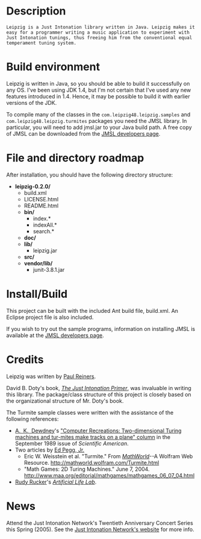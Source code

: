 # Description
	
	Leipzig is a Just Intonation library written in Java. Leipzig makes it easy for a programmer writing a music application to experiment with Just Intonation tunings, thus freeing him from the conventional equal temperament tuning system.
	
<h1>Build environment</h1>
<p>
Leipzig is written in Java, so you should be able to build it successfully on any 
OS.  I've been using JDK 1.4, but I'm not certain that I've used any new features 
introduced in 1.4.  Hence, it may be possible to build it with earlier versions 
of the JDK.
</p>
<p>
To compile many of the classes in the <code>com.leipzig48.leipzig.samples</code> 
and <code>com.leipzig48.leipzig.turmites</code> packages you need the JMSL 
library.  In particular, you will need to add jmsl.jar to your Java build path.  
A free copy of JMSL can be downloaded from 
the <a href="http://www.algomusic.com/jmsl/developers.html">JMSL developers page</a>.
</p>
<h1>File and directory roadmap</h1>
<p>
After installation, you should have the following directory structure:
<br/>
<ul>
<li><b>leipzig-0.2.0/</b>
<ul>
	 <li>build.xml
	 <li>LICENSE.html
	 <li>README.html
	 <li><b>bin/</b>
		<ul>
		 <li>index.*
		 <li>indexAll.*
		 <li>search.*
		 </ul>
	 <li><b>doc/</b>
	 <li><b>lib/</b>
		 <ul>
		 <li>leipzig.jar
		 </ul>
	 <li><b>src/</b>
	 <li><b>vendor/lib/</b>
		 <ul>
		 <li>junit-3.8.1.jar
		 </ul>
	 </ul>
 </ul>

</p>
<h1>Install/Build</h1>
<p>
This project can be built with the included Ant build file, build.xml.  An 
Eclipse project file is also included.
</p>
<p>
If you wish to try out the sample programs, information on installing JMSL is 
available at the <a href="http://www.algomusic.com/jmsl/developers.html">JMSL developers page</a>.
</p>
<h1>Credits</h1>
<p>
Leipzig was written by <a href="mailto:paulreiners@earthlink.net">Paul Reiners</a>.
</p>
<p>
David B. Doty's book, 
<a href="http://www.justintonation.net/primer1.html"><i>The Just Intonation Primer</i></a>, 
was invaluable in 
writing this library.  The package/class structure of this project is closely 
based on the organizational structure of Mr. Doty's book.
</p>
<p>
The Turmite sample classes were written with the assistance of the following references:
<ul>
	<li><a href="http://www.csd.uwo.ca/faculty/akd/akd.html">A.&nbsp; K.&nbsp; Dewdney</a>'s 
		<a href="http://www.csd.uwo.ca/faculty/akd/PERSONAL/hp.html#articles">&quot;Computer Recreations: Two-dimensional Turing machines and tur-mites make tracks on  a plane&quot; column</a> 
		in the September 1989 issue of <i>Scientific American</i>.
	<li>Two articles by <a href="http://www.mathpuzzle.com/">Ed Pegg, Jr.</a>
	<ul>
		<li>Eric W. Weisstein et al.  &quot;Turmite.&quot;  
From <a href="http://mathworld.wolfram.com/"><i>MathWorld</i></a>--A Wolfram Web Resource.  <a href="http://mathworld.wolfram.com/Turmite.html">http://mathworld.wolfram.com/Turmite.html</a>
		<li>&quot;Math Games: 2D Turing Machines.&quot;  June 7, 2004.  <A NAME="tex2html165"
HREF="http://www.maa.org/editorial/mathgames/mathgames_06_07_04.html">http://www.maa.org/editorial/mathgames/mathgames_06_07_04.html</A>
	</ul>
<li><a href="http://www.mathcs.sjsu.edu/faculty/rucker/">Rudy Rucker</a>'s <a href="http://www.mathcs.sjsu.edu/faculty/rucker/boppers.htm"><i>Artificial Life Lab</i></a>.
</ul>
</p>

<h1>News</h1>
<p>
Attend the Just Intonation Network's Twentieth Anniversary Concert Series this Spring (2005).
See the <a href="http://www.justintonation.net/">Just Intonation Network's website</a> for more info.
</p>

